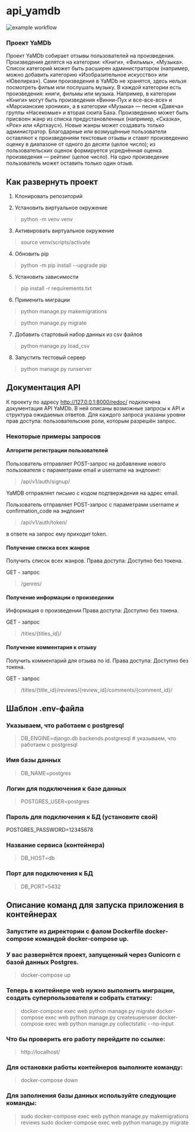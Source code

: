 # api_yamdb

![example workflow](https://github.com/Aleksey-shipkov/yamdb_final/actions/workflows/yamdb_workflow.yml/badge.svg)

### Проект YaMDb


Проект YaMDb собирает отзывы пользователей на произведения. Произведения делятся на категории: «Книги», «Фильмы», «Музыка». Список категорий может быть расширен администратором (например, можно добавить категорию «Изобразительное искусство» или «Ювелирка»).
Сами произведения в YaMDb не хранятся, здесь нельзя посмотреть фильм или послушать музыку. В каждой категории есть произведения: книги, фильмы или музыка. Например, в категории «Книги» могут быть произведения «Винни-Пух и все-все-все» и «Марсианские хроники», а в категории «Музыка» — песня «Давеча» группы «Насекомые» и вторая сюита Баха.
Произведению может быть присвоен жанр из списка предустановленных (например, «Сказка», «Рок» или «Артхаус»). Новые жанры может создавать только администратор.
Благодарные или возмущённые пользователи оставляют к произведениям текстовые отзывы и ставят произведению оценку в диапазоне от одного до десяти (целое число); из пользовательских оценок формируется усреднённая оценка произведения — рейтинг (целое число). На одно произведение пользователь может оставить только один отзыв.

## Как развернуть проект

1. Клонировать репозиторий

2. Установить виртуальное окружение

> python -m venv venv

3. Активировать виртуальное окружение

> source venv/scripts/activate

4. Обновить pip

> python -m pip install --upgrade pip

5. Установить зависимости

> pip install -r requirements.txt

6. Применить миграции

> python manage.py makemigrations

> python manage.py migrate

7. Добавить стартовый набор данных из csv файлов

> python manage.py load_csv

8. Запустить тестовый сервер

> python manage.py runserver

## Документация API

К проекту по адресу http://127.0.0.1:8000/redoc/ подключена документация API YaMDb. В ней описаны возможные запросы к API и структура ожидаемых ответов. Для каждого запроса указаны уровни прав доступа: пользовательские роли, которым разрешён запрос.

### Некоторые примеры запросов

#### Алгоритм регистрации пользователей

Пользователь отправляет POST-запрос на добавление нового пользователя с параметрами email и username на эндпоинт:

> /api/v1/auth/signup/

YaMDB отправляет письмо с кодом подтверждения на адрес email.

Пользователь отправляет POST-запрос с параметрами username и confirmation_code на эндпоинт

> /api/v1/auth/token/

в ответе на запрос ему приходит token.

#### Получение списка всех жанров

Получить список всех жанров.
Права доступа: Доступно без токена.

GET - запрос

> /genres/

#### Получение информации о произведении

Информация о произведении
Права доступа: Доступно без токена.


GET - запрос

> /titles/{titles_id}/


#### Получение комментария к отзыву

Получить комментарий для отзыва по id.
Права доступа: Доступно без токена.



GET - запрос

> /titles/{title_id}/reviews/{review_id}/comments/{comment_id}/

## Шаблон .env-файла

### Указываем, что работаем с postgresql
> DB_ENGINE=django.db.backends.postgresql # указываем, что работаем с postgresql

### Имя базы данных
> DB_NAME=postgres

### Логин для подключения к базе данных
> POSTGRES_USER=postgres

### Пароль для подключения к БД (установите свой)
POSTGRES_PASSWORD=12345678

### Название сервиса (контейнера)
> DB_HOST=db

### Порт для подключения к БД 
> DB_PORT=5432

## Описание команд для запуска приложения в контейнерах

### Запустите из директории с фалом Dockerfile docker-compose командой docker-compose up. 
### У вас развернётся проект, запущенный через Gunicorn с базой данных Postgres.
> docker-compose up

### Теперь в контейнере web нужно выполнить миграции, создать суперпользователя и собрать статику:
> docker-compose exec web python manage.py migrate
> docker-compose exec web python manage.py createsuperuser
> docker-compose exec web python manage.py collectstatic --no-input 

### Что бы проверить его работу перейдите по ссылке:
> http://localhost/

### Для остановки работы контейнеров выполните команду:
> docker-compose down

### Для заполнения базы данных используйте следующие команды:
> sudo docker-compose exec web python manage.py makemigrations reviews 
> sudo docker-compose exec web python manage.py migrate